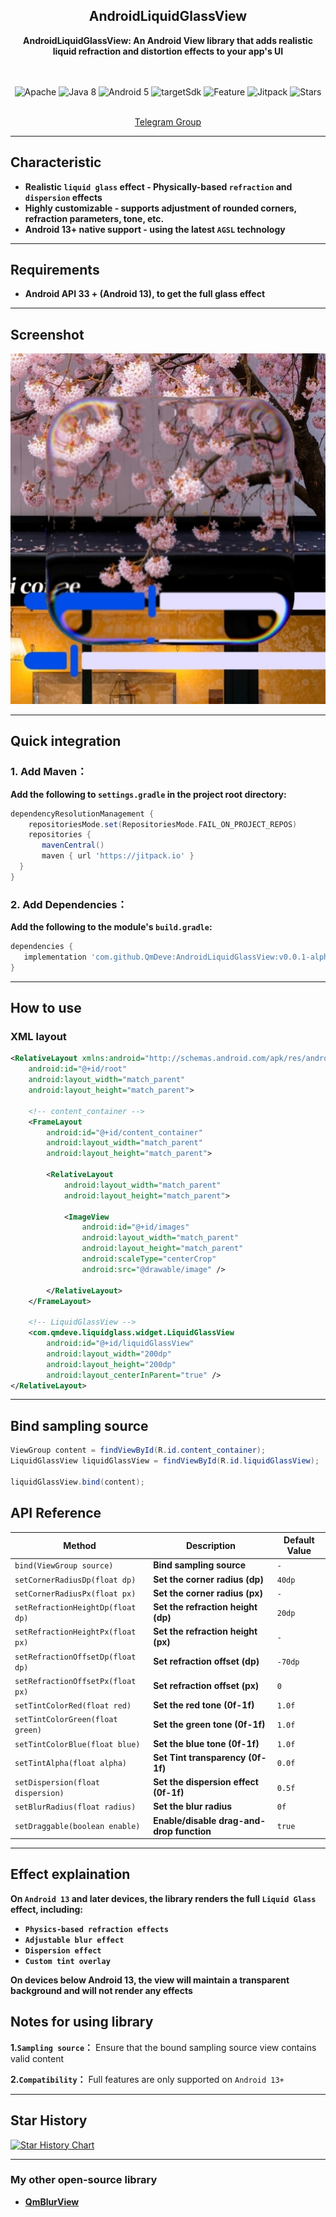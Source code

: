 <div align="center">

## AndroidLiquidGlassView
**AndroidLiquidGlassView: An Android View library that adds realistic liquid refraction and distortion effects to your app's UI**

<br>
<br>

  <img src="https://img.shields.io/badge/License-Apache%202.0-blue.svg" alt="Apache"/>
  <img src="https://img.shields.io/badge/Java-8-orange" alt="Java 8"/>
  <img src="https://img.shields.io/badge/Android-13.0%2B-brightgreen.svg" alt="Android 5"/>
  <img src="https://img.shields.io/badge/targetSdk-36-green" alt="targetSdk"/>
  <img src="https://img.shields.io/badge/🚀-Feature-purple" alt="Feature"/>
  <img src="https://jitpack.io/v/QmDeve/AndroidLiquidGlassView.svg" alt="Jitpack"/>
  <img src="https://img.shields.io/github/stars/QmDeve/AndroidLiquidGlassView" alt="Stars"/>

<br>
<br>

[Telegram Group](https://t.me/QmDeves)

</div>

---

## Characteristic
 - **Realistic `liquid glass` effect - Physically-based `refraction` and `dispersion` effects**
 - **Highly customizable - supports adjustment of rounded corners, refraction parameters, tone, etc.**
 - **Android 13+ native support - using the latest `AGSL` technology**

---

## Requirements
 - **Android API 33 + (Android 13), to get the full glass effect**

---

## Screenshot

<img src="https://github.com/QmDeve/AndroidLiquidGlassView/blob/master/img/image.png?raw=true" alt="Stars"/>

---

## Quick integration
### 1. Add Maven：
**Add the following to `settings.gradle` in the project root directory:**
```gradle
dependencyResolutionManagement {
    repositoriesMode.set(RepositoriesMode.FAIL_ON_PROJECT_REPOS)
    repositories {
       mavenCentral()
       maven { url 'https://jitpack.io' }
  }
}
```

### 2. Add Dependencies：
**Add the following to the module's `build.gradle`:**
```gradle
dependencies {
   implementation 'com.github.QmDeve:AndroidLiquidGlassView:v0.0.1-alpha01'
}
```

---

## How to use
### XML layout
```xml
<RelativeLayout xmlns:android="http://schemas.android.com/apk/res/android"
    android:id="@+id/root"
    android:layout_width="match_parent"
    android:layout_height="match_parent">

    <!-- content_container -->
    <FrameLayout
        android:id="@+id/content_container"
        android:layout_width="match_parent"
        android:layout_height="match_parent">

        <RelativeLayout
            android:layout_width="match_parent"
            android:layout_height="match_parent">

            <ImageView
                android:id="@+id/images"
                android:layout_width="match_parent"
                android:layout_height="match_parent"
                android:scaleType="centerCrop"
                android:src="@drawable/image" />

        </RelativeLayout>
    </FrameLayout>

    <!-- LiquidGlassView -->
    <com.qmdeve.liquidglass.widget.LiquidGlassView
        android:id="@+id/liquidGlassView"
        android:layout_width="200dp"
        android:layout_height="200dp"
        android:layout_centerInParent="true" />
</RelativeLayout>
```

---

## Bind sampling source
```java
ViewGroup content = findViewById(R.id.content_container);
LiquidGlassView liquidGlassView = findViewById(R.id.liquidGlassView);

liquidGlassView.bind(content);
```

## API Reference
| Method                            | Description                               | Default Value |
|-----------------------------------|-------------------------------------------|---------------|
| `bind(ViewGroup source)`          | **Bind sampling source**                  | `-`           |
| `setCornerRadiusDp(float dp)`     | **Set the corner radius (dp)**            | `40dp`        |
| `setCornerRadiusPx(float px)`     | **Set the corner radius (px)**            | `-`           |
| `setRefractionHeightDp(float dp)` | **Set the refraction height (dp)**        | `20dp`        |
| `setRefractionHeightPx(float px)` | **Set the refraction height (px)**        | `-`           |
| `setRefractionOffsetDp(float dp)` | **Set refraction offset (dp)**            | `-70dp`       |
| `setRefractionOffsetPx(float px)` | **Set refraction offset (px)**            | `0`           |
| `setTintColorRed(float red)`      | **Set the red tone (0f-1f)**              | `1.0f`        |
| `setTintColorGreen(float green)`  | **Set the green tone (0f-1f)**            | `1.0f`        |
| `setTintColorBlue(float blue)`    | **Set the blue tone (0f-1f)**             | `1.0f`        |
| `setTintAlpha(float alpha)`       | **Set Tint transparency (0f-1f)**         | `0.0f`        |
| `setDispersion(float dispersion)` | **Set the dispersion effect (0f-1f)**     | `0.5f`        |
| `setBlurRadius(float radius)`     | **Set the blur radius**                   | `0f`          |
| `setDraggable(boolean enable)`    | **Enable/disable drag-and-drop function** | `true`        |

---

## Effect explaination
**On `Android 13` and later devices, the library renders the full `Liquid Glass` effect, including:**
 - **`Physics-based refraction effects`**
 - **`Adjustable blur effect`**
 - **`Dispersion effect`**
 - **`Custom tint overlay`**

**On devices below Android 13, the view will maintain a transparent background and will not render any effects**

## Notes for using library
**1.`Sampling source`：** Ensure that the bound sampling source view contains valid content

**2.`Compatibility`：** Full features are only supported on `Android 13+`

---

## Star History

[![Star History Chart](https://api.star-history.com/svg?repos=QmDeve/AndroidLiquidGlassView&type=date&legend=bottom-right)](https://www.star-history.com/#QmDeve/AndroidLiquidGlassView&type=date&legend=bottom-right)

---

### My other open-source library
 - **[QmBlurView](https://github.com/QmDeve/QmBlurView)**